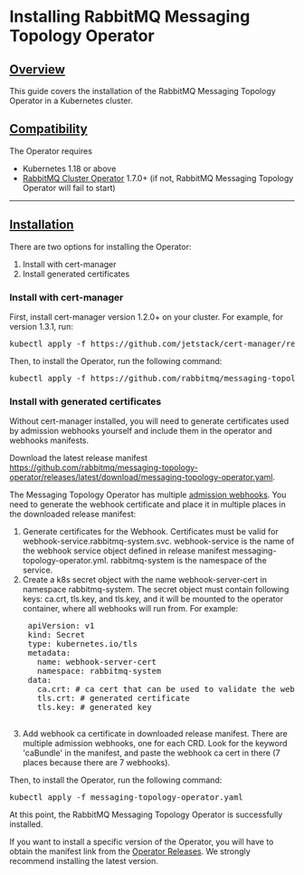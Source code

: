 # Installing RabbitMQ Messaging Topology Operator

## <a id="overview" class="anchor" href="#overview">Overview</a>

This guide covers the installation of the RabbitMQ Messaging Topology Operator in a Kubernetes cluster.

## <a id='compatibility' class='anchor' href='#compatibility'>Compatibility</a>

The Operator requires

* Kubernetes 1.18 or above
* [RabbitMQ Cluster Operator](https://github.com/rabbitmq/cluster-operator) 1.7.0+ (if not, RabbitMQ Messaging Topology Operator will fail to start)

-----

## <a id='installation' class='anchor' href='#installation'>Installation</a>

There are two options for installing the Operator:

1. Install with cert-manager
2. Install generated certificates

### Install with cert-manager

First, install cert-manager version 1.2.0+ on your cluster. For example, for version 1.3.1, run:

<pre class="lang-bash">
kubectl apply -f https://github.com/jetstack/cert-manager/releases/download/v1.3.1/cert-manager.yaml
</pre>

Then, to install the Operator, run the following command:

<pre class="lang-bash">
kubectl apply -f https://github.com/rabbitmq/messaging-topology-operator/releases/latest/download/messaging-topology-operator-with-certmanager.yaml
</pre>

### Install with generated certificates

Without cert-manager installed, you will need to generate certificates used by admission webhooks yourself and include them in the operator and webhooks manifests.

Download the latest release manifest https://github.com/rabbitmq/messaging-topology-operator/releases/latest/download/messaging-topology-operator.yaml.

The Messaging Topology Operator has multiple [admission webhooks](https://kubernetes.io/docs/reference/access-authn-authz/extensible-admission-controllers/).
You need to generate the webhook certificate and place it in multiple places in the downloaded release manifest:

1. Generate certificates for the Webhook. Certificates must be valid for webhook-service.rabbitmq-system.svc. webhook-service is the name
of the webhook service object defined in release manifest messaging-topology-operator.yml. rabbitmq-system is the namespace of the service.
2. Create a k8s secret object with the name webhook-server-cert in namespace rabbitmq-system. The secret object must contain following keys: ca.crt, tls.key, and tls.key, and
it will be mounted to the operator container, where all webhooks will run from. For example:
    <pre class="lang-bash">
    apiVersion: v1
    kind: Secret
    type: kubernetes.io/tls
    metadata:
      name: webhook-server-cert
      namespace: rabbitmq-system
    data:
      ca.crt: # ca cert that can be used to validate the webhook's server certificate
      tls.crt: # generated certificate
      tls.key: # generated key
    </pre>
3. Add webhook ca certificate in downloaded release manifest. There are multiple admission webhooks, one for each CRD. Look for the keyword 'caBundle' in the manifest, and paste
the webhook ca cert in there (7 places because there are 7 webhooks).

Then, to install the Operator, run the following command:

<pre class="lang-bash">
kubectl apply -f messaging-topology-operator.yaml
</pre>

At this point, the RabbitMQ Messaging Topology Operator is successfully installed.

If you want to install a specific version of the Operator, you will have to obtain the manifest link from the
[Operator Releases](https://github.com/rabbitmq/messaging-topology-operator/releases). We strongly recommend installing the latest version.